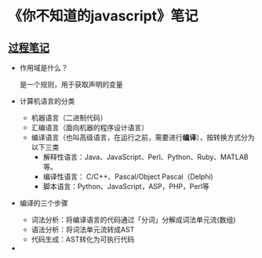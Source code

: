 # 《你不知道的javascript》笔记



## [过程笔记]()

- 作用域是什么？

  是一个规则，用于获取声明的变量

- 计算机语言的分类

  - 机器语言（二进制代码）
  - 汇编语言（面向机器的程序设计语言）
  - 编译语言（也叫高级语言，在运行之前，需要进行**编译**），按转换方式分为以下三类
    - 解释性语言：Java、JavaScript、Perl、Python、Ruby、MATLAB 等。
    - 编译性语言： C/C++、Pascal/Object Pascal（Delphi)
    - 脚本语言：Python、JavaScript，ASP，PHP，Perl等

- 编译的三个步骤

  - 词法分析：将编译语言的代码通过「分词」分解成词法单元流(数组)
  - 语法分析：将词法单元流转成AST
  - 代码生成：AST转化为可执行代码

- 